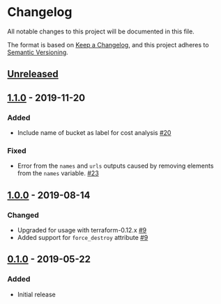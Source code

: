 # Changelog

All notable changes to this project will be documented in this file.

The format is based on
[Keep a Changelog](https://keepachangelog.com/en/1.0.0/),
and this project adheres to
[Semantic Versioning](https://semver.org/spec/v2.0.0.html).

## [Unreleased]

## [1.1.0] - 2019-11-20

### Added

- Include name of bucket as label for cost analysis [#20]

### Fixed

- Error from the `names` and `urls` outputs caused by removing elements from the `names` variable. [#23]

## [1.0.0] - 2019-08-14

### Changed

- Upgraded for usage with terraform-0.12.x [#9]
- Added support for `force_destroy` attribute [#9]

## [0.1.0] - 2019-05-22

### Added

- Initial release

[Unreleased]: https://github.com/terraform-google-modules/terraform-google-cloud-storage/compare/v1.1.0...HEAD
[1.1.0]: https://github.com/terraform-google-modules/terraform-google-cloud-storage/compare/v1.0.0...v1.1.0
[1.0.0]: https://github.com/terraform-google-modules/terraform-google-cloud-storage/compare/v0.1.0...v1.0.0
[0.1.0]: https://github.com/terraform-google-modules/terraform-google-cloud-storage/releases/tag/v0.1.0

[#23]: https://github.com/terraform-google-modules/terraform-google-cloud-storage/pull/23
[#20]: https://github.com/terraform-google-modules/terraform-google-cloud-storage/pull/20
[#9]: https://github.com/terraform-google-modules/terraform-google-cloud-storage/pull/9
